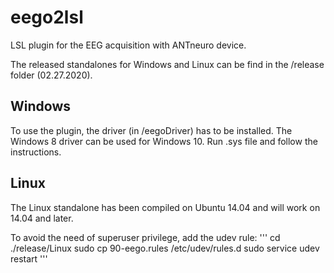 # eego2lsl
LSL plugin for the EEG acquisition with ANTneuro device.

The released standalones for Windows and Linux can be find in the /release folder (02.27.2020).

## Windows
To use the plugin, the driver (in /eegoDriver) has to be installed. The Windows 8 driver can be used for Windows 10. Run .sys file and follow the instructions.

## Linux
The Linux standalone has been compiled on Ubuntu 14.04 and will work on 14.04 and later.

To avoid the need of superuser privilege, add the udev rule:
'''
cd ./release/Linux
sudo cp 90-eego.rules /etc/udev/rules.d
sudo service udev restart
'''
